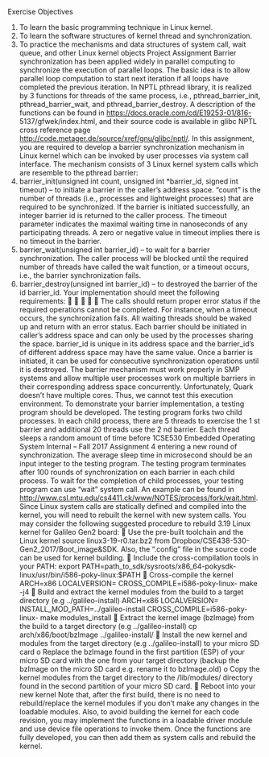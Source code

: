 Exercise Objectives
1. To learn the basic programming technique in Linux kernel.
2. To learn the software structures of kernel thread and synchronization.
3. To practice the mechanisms and data structures of system call, wait queue, and other Linux
kernel objects
Project Assignment
Barrier synchronization has been applied widely in parallel computing to synchronize the execution
of parallel loops. The basic idea is to allow parallel loop computation to start next iteration if all loops
have completed the previous iteration. In NPTL pthread library, it is realized by 3 functions for threads of
the same process, i.e., pthread_barrier_init, pthread_barrier_wait, and pthread_barrier_destroy. A
description of the functions can be found in https://docs.oracle.com/cd/E19253-01/816-
5137/gfwek/index.html, and their source code is available in glibc NPTL cross reference page
http://code.metager.de/source/xref/gnu/glibc/nptl/.
In this assignment, you are required to develop a barrier synchronization mechanism in Linux kernel
which can be invoked by user processes via system call interface. The mechanism consists of 3 Linux
kernel system calls which are resemble to the pthread barrier:
1. barrier_init(unsigned int count, unsigned int *barrier_id, signed int timeout) – to initiate a
barrier in the caller’s address space. “count” is the number of threads (i.e., processes and
lightweight processes) that are required to be synchronized. If the barrier is initiated
successfully, an integer barrier id is returned to the caller process. The timeout parameter
indicates the maximal waiting time in nanoseconds of any participating threads. A zero or
negative value in timeout implies there is no timeout in the barrier.
2. barrier_wait(unsigned int barrier_id) – to wait for a barrier synchronization. The caller process
will be blocked until the required number of threads have called the wait function, or a timeout
occurs, i.e., the barrier synchronization fails.
3. barrier_destroy(unsigned int barrier_id) – to destroyed the barrier of the id barrier_id.
Your implementation should meet the following requirements:





The calls should return proper error status if the required operations cannot be completed. For
instance, when a timeout occurs, the synchronization fails. All waiting threads should be waked
up and return with an error status.
Each barrier should be initiated in caller’s address space and can only be used by the processes
sharing the space.
barrier_id is unique in its address space and the barrier_id’s of different address space may have
the same value.
Once a barrier is initiated, it can be used for consecutive synchronization operations until it is
destroyed.
The barrier mechanism must work properly in SMP systems and allow multiple user processes
work on multiple barriers in their corresponding address space concurrently. Unfortunately,
Quark doesn’t have multiple cores. Thus, we cannot test this execution environment.
To demonstrate your barrier implementation, a testing program should be developed. The testing
program forks two child processes. In each child process, there are 5 threads to exercise the 1 st barrier
and additional 20 threads use the 2 nd barrier. Each thread sleeps a random amount of time before
1CSE530 Embedded Operating System Internal – Fall 2017
Assignment 4
entering a new round of synchronization. The average sleep time in microsecond should be an input
integer to the testing program. The testing program terminates after 100 rounds of synchronization on
each barrier in each child process. To wait for the completion of child processes, your testing program
can
use
“wait”
system
call.
An
example
can
be
found
in
http://www.csl.mtu.edu/cs4411.ck/www/NOTES/process/fork/wait.html.
Since Linux system calls are statically defined and compiled into the kernel, you will need to rebuilt
the kernel with new system calls. You may consider the following suggested procedure to rebuild 3.19
Linux kernel for Galileo Gen2 board:
 Use the pre-built toolchain and the Linux kernel source linux3-19-r0.tar.bz2 from
Dropbox/CSE438-530-Gen2_2017/Boot_image&SDK. Also, the “.config” file in the source code
can be used for kernel building.
 Include the cross-compilation tools in your PATH:
export PATH=path_to_sdk/sysroots/x86_64-pokysdk-linux/usr/bin/i586-poky-linux:$PATH
 Cross-compile the kernel
ARCH=x86 LOCALVERSION= CROSS_COMPILE=i586-poky-linux- make -j4
 Build and extract the kernel modules from the build to a target directory (e.g ../galileo-install)
ARCH=x86 LOCALVERSION= INSTALL_MOD_PATH=../galileo-install CROSS_COMPILE=i586-poky-
linux- make modules_install
 Extract the kernel image (bzImage) from the build to a target directory (e.g ../galileo-install)
cp arch/x86/boot/bzImage ../galileo-install/
 Install the new kernel and modules from the target directory (e.g ../galileo-install) to your micro
SD card
o Replace the bzImage found in the first partition (ESP) of your micro SD card with the one
from your target directory (backup the bzImage on the micro SD card e.g. rename it to
bzImage.old)
o Copy the kernel modules from the target directory to the /lib/modules/ directory found in
the second partition of your micro SD card.
 Reboot into your new kernel
Note that, after the first build, there is no need to rebuild/replace the kernel modules if you don’t
make any changes in the loadable modules. Also, to avoid building the kernel for each code revision, you
may implement the functions in a loadable driver module and use device file operations to invoke them.
Once the functions are fully developed, you can then add them as system calls and rebuild the kernel.
